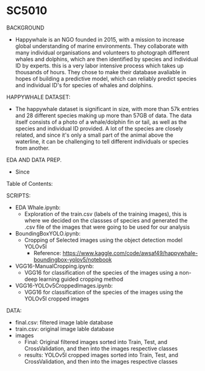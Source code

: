 # SC5010

BACKGROUND
- Happywhale is an NGO founded in 2015, with a mission to increase global understanding of marine environments. They collaborate with many individual organisations and volunteers to photograph different whales and dolphins, which are then identified by species and individual ID by experts. this is a very labor intensive process which takes up thousands of hours. They chose to make their database avaliable in hopes of building a predictive model, which can reliably predict species and individual ID's for species of whales and dolphins.

HAPPYWHALE DATASET:
- The happywhale dataset is significant in size, with more than 57k entries and 28 different species making up more than 57GB of data. The data itself consists of a photo of a whale/dolphin fin or tail, as well as the species and individual ID provided. A lot of the species are closely related, and since it's only a small part of the animal above the waterline, it can be challenging to tell different individuals or species from another.

EDA AND DATA PREP.
- Since 





Table of Contents:

SCRIPTS:
- EDA Whale.ipynb:
  - Exploration of the train.csv (labels of the training images), this is where we decided on the classses of species and generated the .csv file of the images that were going to be used for our analysis
- BoundingBoxYOLO.ipynb: 
  - Cropping of Selected images using the object detection model YOLOv5l
	- Reference: https://www.kaggle.com/code/awsaf49/happywhale-boundingbox-yolov5/notebook
- VGG16-ManualCropping.ipynb:
  - VGG16 for classification of the species of the images using a non-deep learning guided cropping method
- VGG16-YOLOv5CroppedImages.ipynb:
  - VGG16 for classification of the species of the images using the YOLOv5l cropped images

DATA:
- final.csv: filtered image lable database
- train.csv: original image lable database
- images
	- Final: Original filtered images sorted into Train, Test, and CrossValidation, and then into the images respective classes
	- results: YOLOv5l cropped images sorted into Train, Test, and CrossValidation, and then into the images respective classes

